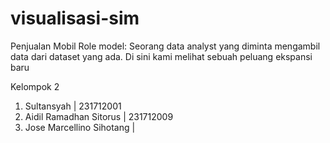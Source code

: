 # visualisasi-sim
Penjualan Mobil
Role model: Seorang data analyst yang diminta mengambil data dari dataset yang ada. Di sini kami melihat sebuah peluang ekspansi baru

Kelompok 2
1. Sultansyah | 231712001
2. Aidil Ramadhan Sitorus | 231712009
3. Jose Marcellino Sihotang | 
